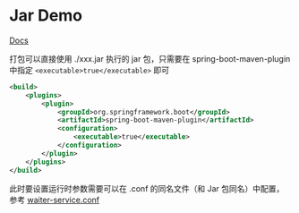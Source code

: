 # Jar Demo
[Docs](https://docs.spring.io/spring-boot/docs/2.1.1.RELEASE/reference/html/executable-jar.html)

打包可以直接使用 ./xxx.jar 执行的 jar 包，只需要在 spring-boot-maven-plugin 中指定 `<executable>true</executable>` 即可
```xml
<build>
    <plugins>
        <plugin>
            <groupId>org.springframework.boot</groupId>
            <artifactId>spring-boot-maven-plugin</artifactId>
            <configuration>
                <executable>true</executable>
            </configuration>
        </plugin>
    </plugins>
</build>
```

此时要设置运行时参数需要可以在 .conf 的同名文件（和 Jar 包同名）中配置，参考 [waiter-service.conf](./waiter-service.conf)
